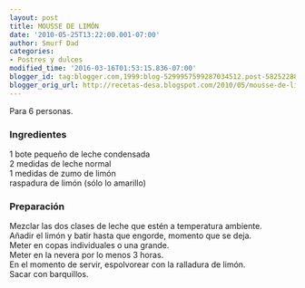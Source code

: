 ```yaml
---
layout: post
title: MOUSSE DE LIMÓN
date: '2010-05-25T13:22:00.001-07:00'
author: Smurf Dad
categories:
- Postres y dulces
modified_time: '2016-03-16T01:53:15.836-07:00'
blogger_id: tag:blogger.com,1999:blog-5299957599287034512.post-5825228810856568042
blogger_orig_url: http://recetas-desa.blogspot.com/2010/05/mousse-de-limon.html
---
```


Para 6 personas.<br /><h3>Ingredientes</h3>1 bote pequeño de leche condensada<br />2 medidas de leche normal<br />1 medidas de zumo de limón<br />raspadura de limón (sólo lo amarillo)<br /><h3>Preparación</h3>Mezclar las dos clases de leche que estén a temperatura ambiente.<br />Añadir el limón y batir hasta que engorde, momento que se deja.<br />Meter en copas individuales o una grande.<br />Meter en la nevera por lo menos 3 horas.<br />En el momento de servir, espolvorear con la ralladura de limón.<br />Sacar con barquillos.